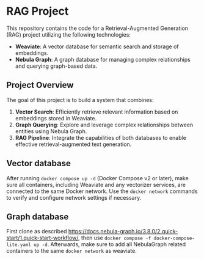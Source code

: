 # RAG Project

This repository contains the code for a Retrieval-Augmented Generation (RAG) project utilizing the following technologies:

- **Weaviate**: A vector database for semantic search and storage of embeddings.
- **Nebula Graph**: A graph database for managing complex relationships and querying graph-based data.

## Project Overview
The goal of this project is to build a system that combines:

1. **Vector Search**: Efficiently retrieve relevant information based on embeddings stored in Weaviate.
2. **Graph Querying**: Explore and leverage complex relationships between entities using Nebula Graph.
3. **RAG Pipeline**: Integrate the capabilities of both databases to enable effective retrieval-augmented text generation.

## Vector database
   After running `docker compose up -d` (Docker Compose v2 or later), make sure all containers, including Weaviate and any vectorizer services, are connected to the same Docker network. Use the `docker network` commands to verify and configure network settings if necessary.

## Graph database
   First clone as described https://docs.nebula-graph.io/3.8.0/2.quick-start/1.quick-start-workflow/,  then use `docker compose -f docker-compose-lite.yaml up -d`. Afterwards, make sure to add all NebulaGraph related containers to the same `docker network` as weaviate.


   
